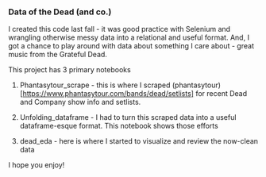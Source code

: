 ### Data of the Dead (and co.)

I created this code last fall - it was good practice with Selenium and wrangling otherwise messy data into a relational and useful format. And, I got a chance to play around with data about something I care about - great music from the Grateful Dead.

This project has 3 primary notebooks

1) Phantasytour_scrape - this is where I scraped (phantasytour)[https://www.phantasytour.com/bands/dead/setlists] for recent Dead and Company show info and setlists.

2) Unfolding_dataframe - I had to turn this scraped data into a useful dataframe-esque format. This notebook shows those efforts

3) dead_eda - here is where I started to visualize and review the now-clean data

I hope you enjoy!
